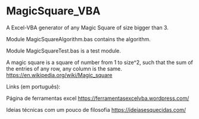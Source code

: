 # MagicSquare_VBA

A Excel-VBA generator of any Magic Square of size bigger than 3.

Module MagicSquareAlgorithm.bas contains the algorithm.

Module MagicSquareTest.bas is a test module.


A magic square is a square of number from 1 to size^2, such that the sum of the entries of any row, any column is the same.
https://en.wikipedia.org/wiki/Magic_square




Links (em português):

Página de ferramentas excel 
https://ferramentasexcelvba.wordpress.com/


Ideias técnicas com um pouco de filosofia
https://ideiasesquecidas.com/

